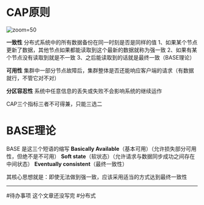 # CAP原则

![zoom=50](f53a999fb23176440d1ef1afad0b0139.png)

**一致性**
分布式系统中的所有数据备份在同一时刻是否是同样的值
1、如果某个节点更新了数据，其他节点如果都能读取到这个最新的数据就称为强一致
2、如果有某个节点没有读取到就是不一致
3、之后能读取到的话就是最终一致（BASE理论）

**可用性**
集群中一部分节点故障后，集群整体是否还能响应客户端的请求（有数据就行，不管它对不对）

**分区容忍性**
系统中任意信息的丢失或失败不会影响系统的继续运作

CAP三个指标三者不可得兼，只能三选二

# BASE理论

BASE 是这三个短语的缩写
**Basically Available**（基本可用）（允许损失部分可用性，但绝不是不可用）
**Soft state**（软状态）（允许请求与数据同步成功之间存在中间状态）
**Eventually consistent**（最终一致性）

其核心思想就是：即使无法做到强一致，应该采用适当的方式达到最终一致性

-----

#待办事项 这个文章还没写完
#分布式 